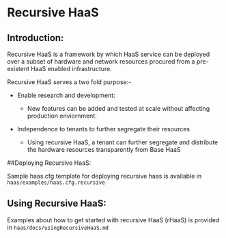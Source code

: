 # Recursive HaaS

## Introduction:

Recursive HaaS is a framework by which HaaS 
service can be deployed over a subset of hardware and network resources 
procured from a pre-existent  HaaS enabled infrastructure. 



Recursive HaaS serves a two fold purpose:-
* Enable research and development:
    * New features can be added and tested at scale 
    	without affecting production enviornment.

* Independence to tenants to further segregate their resources
    * Using recursive HaaS, a tenant can further segregate and
    	distribute the hardware resources transparently from Base HaaS


##Deploying Recursive HaaS:

Sample haas.cfg template for deploying recursive haas is available in
`haas/examples/haas.cfg.recursive`

## Using Recursive HaaS:
Examples about how to get started with recursive HaaS (rHaaS)
is provided in `haas/docs/usingRecursiveHaaS.md`



